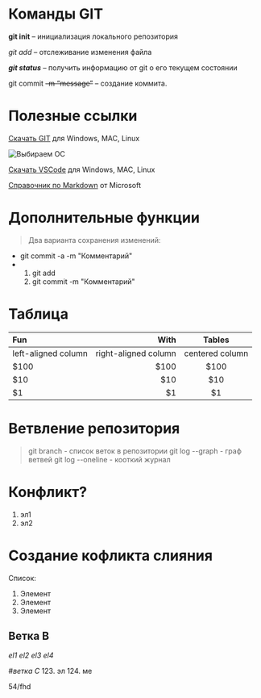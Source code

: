 # Команды  GIT

**git init** – инициализация локального репозитория

*git add* – отслеживание изменения файла

***git status*** – получить информацию от git о его текущем состоянии

git commit ~~-m “message”~~ – создание коммита.


# Полезные ссылки

 [Скачать GIT](https://git-scm.com/downloads) для Windows, MAC, Linux

 ![Выбираем ОС](/изображение.png5137)

 [Скачать VSCode](https://code.visualstudio.com/Download) для Windows, MAC, Linux

 [Справочник по Markdown](https://docs.microsoft.com/ru-ru/contribute/markdown-reference) от Microsoft


# Дополнительные функции

> Два варианта сохранения изменений:
* git commit -a -m "Комментарий"
*   1. git add <file>
    2. git commit -m  "Комментарий"

# Таблица

| Fun                  | With                 | Tables          |
| :------------------- | -------------------: |:---------------:|
| left-aligned column  | right-aligned column | centered column |
| $100                 | $100                 | $100            |
| $10                  | $10                  | $10             |
| $1                   | $1                   | $1              |



# Ветвление репозитория

> git branch - список веток в репозитории
> git log --graph - граф ветвей
> git log --oneline - кооткий журнал

# Конфликт?
1. эл1
2. эл2

# Создание кофликта слияния
Список:
1. Элемент
2. Элемент
3. Элемент


## Ветка B
*el1*
*el2*
*el3
el4*

#*ветка С*
 123. эл
 124. ме

 54/fhd